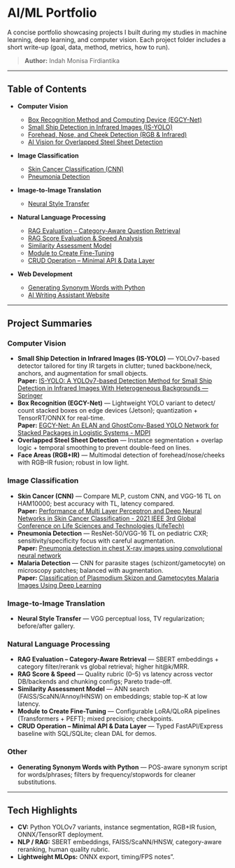 

# AI/ML Portfolio

A concise portfolio showcasing projects I built during my studies in machine learning, deep learning, and computer vision. Each project folder includes a short write-up (goal, data, method, metrics, how to run). 

> **Author:** Indah Monisa Firdiantika

---

## Table of Contents

* **Computer Vision**

  * [Box Recognition Method and Computing Device (EGCY-Net)](./Computer%20Vision/Box%20Recognition%20%28EGCY-Net%29/README.md)
  * [Small Ship Detection in Infrared Images (IS-YOLO)](./Computer%20Vision/Small%20Ship%20Detection%20%28IS-YOLO%29/README.md)
  * [Forehead, Nose, and Cheek Detection (RGB & Infrared)](./Computer%20Vision/Face%20Areas%20%28RGB+IR%29/README.md)
  * [AI Vision for Overlapped Steel Sheet Detection](./Computer%20Vision/Overlapped%20Steel%20Sheet%20Detection/README.md)

* **Image Classification**

  * [Skin Cancer Classification (CNN)](./Image%20Classification/Skin%20Cancer%20Classification%20%28CNN%29/README.md)
  * [Pneumonia Detection](./Image%20Classification/Pneumonia%20Detection/README.md)

* **Image-to-Image Translation**

  * [Neural Style Transfer](./Image-to-Image/Neural%20Style%20Transfer/README.md)

* **Natural Language Processing**

  * [RAG Evaluation – Category-Aware Question Retrieval](./NLP/RAG%20Evaluation/README.md)
  * [RAG Score Evaluation & Speed Analysis](./NLP/RAG%20Score%20&%20Speed/README.md)
  * [Similarity Assessment Model](./NLP/RAG%20Similarity%20Assessment/README.md)
  * [Module to Create Fine-Tuning](./NLP/Module%20to%20Create%20Fine-Tuning/README.md)
  * [CRUD Operation – Minimal API & Data Layer](./NLP/CRUD%20Operation%20–%20Minimal%20API%20&%20Data%20Layer/README.md)


* **Web Development**

  * [Generating Synonym Words with Python](./Web%20Development/Generating%20Synonym%20Words%20with%20Python/README.md)
  * [AI Writing Assistant Website](./Web%20Development/AI%20Writing%20Assistant%20Website/README.md)

---

## Project Summaries

### Computer Vision

* **Small Ship Detection in Infrared Images (IS-YOLO)** — YOLOv7-based detector tailored for tiny IR targets in clutter; tuned backbone/neck, anchors, and augmentation for small objects. <br>
 **Paper:** [IS-YOLO: A YOLOv7-based Detection Method for Small Ship Detection in Infrared Images With Heterogeneous Backgrounds — Springer](https://link.springer.com/article/10.1007/s12555-024-0044-8)
* **Box Recognition (EGCY-Net)** — Lightweight YOLO variant to detect/ count stacked boxes on edge devices (Jetson); quantization + TensorRT/ONNX for real-time. <br>
  **Paper:** [EGCY-Net: An ELAN and GhostConv-Based YOLO Network for Stacked Packages in Logistic Systems - MDPI](https://www.mdpi.com/2076-3417/14/7/2763)
* **Overlapped Steel Sheet Detection** — Instance segmentation + overlap logic + temporal smoothing to prevent double-feed on lines.
* **Face Areas (RGB+IR)** — Multimodal detection of forehead/nose/cheeks with RGB–IR fusion; robust in low light.

### Image Classification

* **Skin Cancer (CNN)** — Compare MLP, custom CNN, and VGG-16 TL on HAM10000; best accuracy with TL, latency compared. <br>
  **Paper:** [Performance of Multi Layer Perceptron and Deep Neural Networks in Skin Cancer Classification - 2021 IEEE 3rd Global Conference on Life Sciences and Technologies (LifeTech) ](https://ieeexplore.ieee.org/document/9391876)
* **Pneumonia Detection** — ResNet-50/VGG-16 TL on pediatric CXR; sensitivity/specificity focus with careful augmentation. <br>
  **Paper:** [Pneumonia detection in chest X-ray images using convolutional neural network](https://pubs.aip.org/aip/acp/article-abstract/2499/1/020001/2827211/Pneumonia-detection-in-chest-X-ray-images-using?redirectedFrom=fulltext)
* **Malaria Detection** — CNN for parasite stages (schizont/gametocyte) on microscopy patches; balanced with augmentation. <br>
  **Paper:** [Classification of Plasmodium Skizon and Gametocytes Malaria Images Using Deep Learning](https://ieeexplore.ieee.org/document/9649676)

### Image-to-Image Translation

* **Neural Style Transfer** — VGG perceptual loss, TV regularization; before/after gallery.

### Natural Language Processing

* **RAG Evaluation – Category-Aware Retrieval** — SBERT embeddings + category filter/rerank vs global retrieval; higher hit@k/MRR.
* **RAG Score & Speed** — Quality rubric (0–5) vs latency across vector DB/backends and chunking configs; Pareto trade-off.
* **Similarity Assessment Model** — ANN search (FAISS/ScaNN/Annoy/HNSW) on embeddings; stable top-K at low latency.
* **Module to Create Fine-Tuning** — Configurable LoRA/QLoRA pipelines (Transformers + PEFT); mixed precision; checkpoints.
* **CRUD Operation – Minimal API & Data Layer** — Typed FastAPI/Express baseline with SQL/SQLite; clean DAL for demos.

### Other

* **Generating Synonym Words with Python** — POS-aware synonym script for words/phrases; filters by frequency/stopwords for cleaner substitutions.

---

## Tech Highlights

* **CV:** Python YOLOv7 variants, instance segmentation, RGB+IR fusion, ONNX/TensorRT deployment.
* **NLP / RAG:** SBERT embeddings, FAISS/ScaNN/HNSW, category-aware reranking, human quality rubric.
* **Lightweight MLOps:** ONNX export, timing/FPS notes”.

